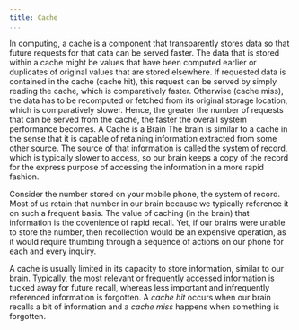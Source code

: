```yaml
---
title: Cache
...
```


<Definition source="Wikipedia" href="http://en.wikipedia.org/wiki/Cache_(computing)">
In computing, a cache is a component that transparently stores data so that future requests for that data can be served faster. The data that is stored within a cache might be values that have been computed earlier or duplicates of original values that are stored elsewhere. If requested data is contained in the cache (cache hit), this request can be served by simply reading the cache, which is comparatively faster. Otherwise (cache miss), the data has to be recomputed or fetched from its original storage location, which is comparatively slower. Hence, the greater the number of requests that can be served from the cache, the faster the overall system performance becomes.
</Definition>

<Metaphor id="brain">
<M4Title>A Cache is a Brain</M4Title>
The brain is similar to a cache in the sense that it is capable of retaining information extracted from some other source. The source of that information is called the system of record, which is typically slower to access, so our brain keeps a copy of the record for the express purpose of accessing the information in a more rapid fashion.

Consider the number stored on your mobile phone, the system of record. Most of us retain that number in our brain because we typically reference it on such a frequent basis. The value of caching (in the brain) that information is the covenience of rapid recall. Yet, if our brains were unable to store the number, then recollection would be an expensive operation, as it would require thumbing through a sequence of actions on our phone for each and every inquiry.

A cache is usually limited in its capacity to store information, similar to our brain. Typically, the most relevant or frequently accessed information is tucked away for future recall, whereas less important and infrequently referenced information is forgotten. A _cache hit_ occurs when our brain recalls a bit of information and a _cache miss_ happens when something is forgotten.
<M4Author handle="davidledwards" href="https://twitter.com/davidledwards" />
</Metaphor>
